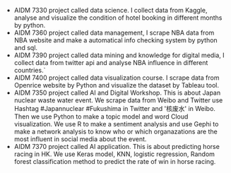- AIDM 7330 project called data science. I collect data from Kaggle, analyse and visualize the condition of hotel booking in different months by python.
- AIDM 7360 project called data management, I scrape NBA data from NBA website and make a automatical info checking system by python and sql.
- AIDM 7390 project called data mining and knowledge for digital media, I collect data from twitter api and analyse NBA influence in different countries.`
- AIDM 7400 project called data visualization course. I scrape data from Openrice website by Python and visualize the dataset by Tableau tool.
- AIDM 7350 project called AI and Digital Workshop. This is about Japan nuclear waste water event. We scrape data from Weibo and Twitter use Hashtag #Japannuclear
#Fukushima in Twitter and '核废水' in Weibo. Then we use Python to make a topic model and word Cloud visualization. We use R to make a sentiment analysis and use Gephi to make a network analysis to know who or which organazations are the most influent in social media about the event.
- AIDM 7370 project called AI application. This is about predicting horse racing in HK. We use Keras model, KNN, logistic regression, Random forest classification method to predict the rate of win in horse racing.
